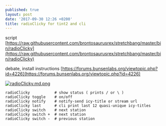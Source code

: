 ```yaml
---
published: true
layout: post
date: '2017-09-30 12:26 +0200'
title: radioClicky for tint2 and cli
---
```

script
[https://raw.githubusercontent.com/brontosaurusrex/stretchbang/master/bin/radioClicky](https://raw.githubusercontent.com/brontosaurusrex/stretchbang/master/bin/radioClicky)

debate, install instructions
[https://forums.bunsenlabs.org/viewtopic.php?id=4226](https://forums.bunsenlabs.org/viewtopic.php?id=4226)

[![radioClicky.md.png](https://cdn.scrot.moe/images/2017/09/30/radioClicky.md.png)](https://cdn.scrot.moe/images/2017/09/30/radioClicky.png)

    radioClicky           # show status ( prints / or \ ) 
    radioClicky toggle    # on/off
    radioClicky notify    # notify-send icy-title or stream url
    radioClicky last      # cli print last 12 quasi-unique icy-titles
    radioClicky switch    # next station
    radioClicky switch +  # next station
    radioClicky switch -  # previous station
